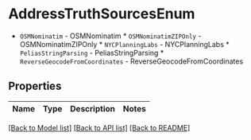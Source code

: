 # AddressTruthSourcesEnum

* `OSMNominatim` - OSMNominatim * `OSMNominatimZIPOnly` - OSMNominatimZIPOnly * `NYCPlanningLabs` - NYCPlanningLabs * `PeliasStringParsing` - PeliasStringParsing * `ReverseGeocodeFromCoordinates` - ReverseGeocodeFromCoordinates

## Properties

Name | Type | Description | Notes
------------ | ------------- | ------------- | -------------

[[Back to Model list]](../README.md#documentation-for-models) [[Back to API list]](../README.md#documentation-for-api-endpoints) [[Back to README]](../README.md)


